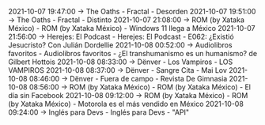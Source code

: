 2021-10-07 19:47:00 -> The Oaths - Fractal - Desorden
2021-10-07 19:51:00 -> The Oaths - Fractal - Distinto
2021-10-07 21:08:00 -> ROM (by Xataka México) - ROM (by Xataka México) - Windows 11 llega a México
2021-10-07 21:56:00 -> Herejes: El Podcast - Herejes: El Podcast - E062: ¿Existió Jesucristo? Con Julián Dordellie
2021-10-08 00:52:00 -> Audiolibros favoritos - Audiolibros favoritos - ¿El transhumanismo es un humanismo? de Gilbert Hottois
2021-10-08 08:33:00 -> Dënver - Los Vampiros - LOS VAMPIROS
2021-10-08 08:37:00 -> Dënver - Sangre Cita - Mai Lov
2021-10-08 08:46:00 -> Dënver - Fuera de campo - Revista De Gimnasia
2021-10-08 08:56:00 -> ROM (by Xataka México) - ROM (by Xataka México) - El día sin Facebook
2021-10-08 09:12:00 -> ROM (by Xataka México) - ROM (by Xataka México) - Motorola es el más vendido en México
2021-10-08 09:24:00 -> Inglés para Devs - Inglés para Devs - "API"
